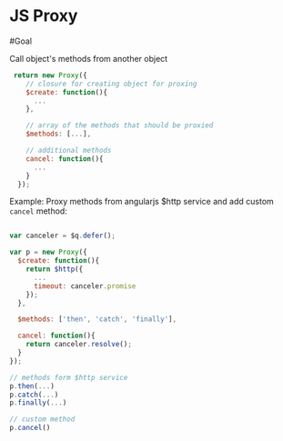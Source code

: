 JS Proxy
=======

#Goal

Call object's methods from another object

```javascript
 return new Proxy({
    // closure for creating object for proxing
    $create: function(){
      ...
    },

    // array of the methods that should be proxied
    $methods: [...],

    // additional methods
    cancel: function(){
      ...
    }
  });
```


Example:
Proxy methods from angularjs $http service and add custom `cancel` method:

```javascript

var canceler = $q.defer();

var p = new Proxy({
  $create: function(){
    return $http({
      ...
      timeout: canceler.promise
    });
  },

  $methods: ['then', 'catch', 'finally'],

  cancel: function(){
    return canceler.resolve();
  }
});

// methods form $http service
p.then(...)
p.catch(...)
p.finally(...)

// custom method
p.cancel()
```
